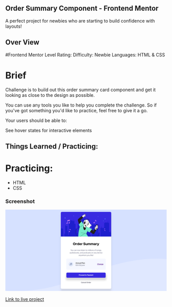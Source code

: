 ## Order Summary Component - Frontend Mentor
A perfect project for newbies who are starting to build confidence with layouts!

## Over View
#Frontend Mentor Level Rating:
Difficulty: Newbie
Languages: HTML & CSS


# Brief
Challenge is to build out this order summary card component and get it looking as close to the design as possible.

You can use any tools you like to help you complete the challenge. So if you've got something you'd like to practice, feel free to give it a go.

Your users should be able to:

See hover states for interactive elements


## Things Learned / Practicing:
# Practicing: 
- HTML
- CSS

### Screenshot

![Screen cap](design/screencapture-order-summary-card33-netlify-app-2022-10-04-11_00_14.png)

[Link to live project](https://order-summary-card33.netlify.app/)

